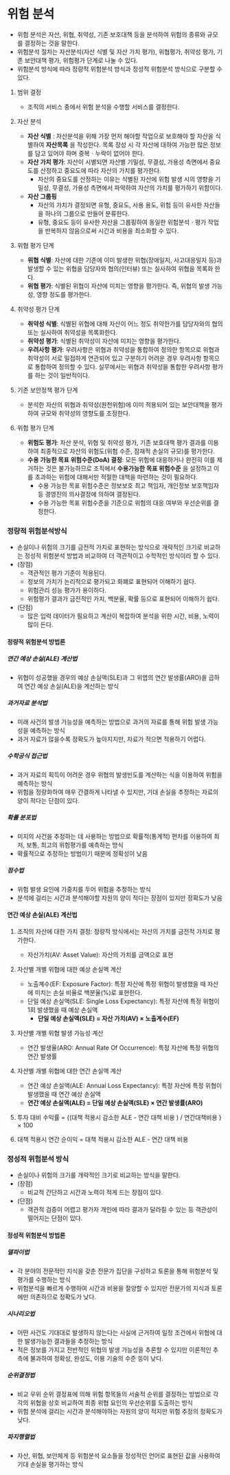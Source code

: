 # 위험 분석
* 위험 분석은 자산, 위협, 취약성, 기존 보호대책 등을 분석하여 위험의 종류와 규모를 결정하는 것을 말한다. 
* 위험분석 절차는 자산분석(자산 식별 및 자산 가치 평가), 위협평가, 취약성 평가, 기존 보안대책 평가, 위험평가 단계로 나눌 수 있다. 
* 위험분석 방식에 따라 정량적 위험분석 방식과 정성적 위험분석 방식으로 구분할 수 있다. 

1. 범위 결정
   * 조직의 서비스 중에서 위험 분석을 수행할 서비스를 결정한다. 

2. 자산 분석
   * __자산 식별__ : 자산분석을 위해 가장 먼저 해야할 작업으로 보호해야 할 자산을 식별하여 __자산목록__ 을 작성한다. 목록 장성 시 각 자산에 대하여 가능한 많은 정보를 담고 있어야 하며 중복ㆍ누락이 없어야 한다. 
   * __자산 가치 평가__: 자산이 시별되면 자산별 기밀성, 무결성, 가용성 측면에서 중요도를 산정하고 중요도에 따라 자산의 가치를 평가한다. 
     * 자산의 중요도를 산정하는 이유는 식별된 자산에 위험 발생 시의 영향을 기밀성, 무결성, 가용성 측면에서 파악하여 자산의 가치를 평가하기 위함이다. 
   * __자산 그룹핑__
     * 자산의 가치가 결정되면 유형, 중요도, 사용 용도, 위험 등이 유사한 자산들을 하나의 그룹으로 만들어 분류한다. 
     * 유형, 중요도 등이 유사한 자산을 그룹핑하여 동일한 위험분석ㆍ평가 작업을 반복하지 않음으로써 시간과 비용을 최소화할 수 있다.    

3. 위협 평가 단계
   * __위협 식별__: 자산에 대한 기존에 이미 발생한 위협(장애일지, 사고대응일지 등)과 발생할 수 있는 위협을 담당자와 협의(인터뷰) 또는 실사하여 위협을 목록화 한다. 
   * __위협 평가__: 식별된 위협이 자산에 미치는 영향을 평가한다. 즉, 위협의 발생 가능성, 영향 정도를 평가한다. 


4. 취약성 평가 단계
   * __취약성 식별__: 식별된 위협에 대해 자산이 어느 정도 취약한가를 담당자와의 협의 또는 실사하여 취약성을 목록화한다. 
   * __취약성 평가__: 식별된 취약성이 자산에 미치는 영향을 평가한다. 
   * __우려사항 평가__: 우려사항은 위협과 취약성을 통합하여 정의한 항목으로 위협과 취약성이 서로 밀접하게 연관되어 있고 구분하기 어려운 경우 우려사항 항목으로 통합하여 정의할 수 있다. 실무에서는 위협과 취약성을 통합한 우려사항 평가를 하는 것이 일반적이다. 


5. 기존 보안정책 평가 단계
   * 분석한 자산의 위협과 취약성(원천위험)에 이미 적용되어 있는 보안대책을 평가하여 규모와 취약성의 영향도를 조정한다.


6. 위험 평가 단계
   * __위험도 평가__: 자산 분석, 위협 및 취약성 평가, 기존 보호대책 평가 결과를 이용하여 최종적으로 자산의 위험도(위험 수준, 잠재적 손실의 규모)를 평가한다. 
   * __수용 가능한 목표 위험수준(DoA) 결정__: 모든 위험에 대응하거나 완전히 이를 제거하는 것은 불가능하므로 조직에서 __수용가능한 목표 위험수준__ 을 설정하고 이를 초과하는 위험에 대해서만 적절한 대책을 마련하는 것이 필요하다. 
     * 수용 가능한 목표 위험수준은 정보보호 최고 책임자, 개인정보 보호책임자 등 경영진의 의사결정에 의하여 결정된다. 
     * 수용 가능한 목표 위험수준을 기준으로 위험의 대응 여부와 우선순위를 결정한다. 


### 정량적 위험분석방식
* 손실이나 위험의 크기를 금전적 가치로 표현하는 방식으로 개략적인 크기로 비교하는 정성적 위험분석 방법과 비교하여 더 객관적이고 수학적인 방식이라 할 수 있다. 
* (장점)
  * 객관적인 평가 기준이 적용된다. 
  * 정보의 가치가 논리적으로 평가되고 화폐로 표현되어 이해하기 쉽다. 
  * 위험관리 성능 평가가 용이하다. 
  * 위험평가 결과가 금전적인 가치, 백분율, 확률 등으로 표현되어 이해하기 쉽다. 
* (단점) 
  * 많은 입력 데이터가 필요하고 계산이 복잡하여 분석을 위한 시간, 비용, 노력이 많이 든다. 

#### 정량적 위험분석 방법론
  
##### 연간 예상 손실(ALE) 계산법
* 위협이 성공했을 경우의 예상 손실액(SLE)과 그 위엽의 연간 발생률(ARO)을 곱하여 연간 예상 손실(ALE)을 계산하는 방식

##### 과거자료 분석법
* 미래 사건의 발생 가능성을 예측하는 방법으로 과거의 자료를 통해 위험 발생 가능성을 예측하는 방식
* 과거 자료가 많을수록 정확도가 높아지지만, 자료가 적으면 적용하기 어렵다. 


##### 수학공식 접근법
* 과거 자료의 획득이 어려운 경우 위협의 발생빈도를 계산하는 식을 이용하여 위험을 예측하는 방식
* 위험을 정량화하여 매우 간결하게 나타낼 수 있지만, 기대 손실을 추정하는 자료의 양이 적다는 단점이 있다. 
  
##### 확률 분포법
* 미지의 사건을 추정하는 데 사용하는 방법으로 확률적(통계적) 편차를 이용하여 최저, 보통, 최고의 위험평가를 예측하는 방식
* 확률적으로 추정하는 방법이기 때문에 정확성이 낮음

##### 점수법
* 위험 발생 요인에 가중치를 두어 위험을 추정하는 방식
* 분석에 걸리는 시간과 분석해야할 자원의 양이 적다는 장점이 있지만 정확도가 낮음


#### 연간 예상 손실(ALE) 계산법
1. 조직의 자산에 대한 가치 결정: 정량적 방식에서는 자산의 가치를 금전적 가치로 평가한다. 
   * 자산가치(AV: Asset Value): 자산의 가치를 금액으로 표현
2. 자산별 개별 위협에 대한 예상 손실액 계산
   * 노출계수(EF: Exposure Factor): 특정 자산에 특정 위협이 발생했을 때 자산에 미치는 손실 비율로 백분율(%)로 표현한다. 
   * 단일 예상 손실액(SLE: Single Loss Expectancy): 특정 자산에 특정 위협이 1회 발생했을 때 예상 손실액
     * __단일 예상 손실액(SLE) = 자산 가치(AV) × 노출계수(EF)__
3. 자산별 개별 위협 발생 가능성 계산
   * 연간 발생율(ARO: Annual Rate Of Occurrence): 특정 자산에 특정 위협의 연간 발생률
4. 자산별 개별 위협에 대한 연간 손실액 계산
   * 연간 예상 손실액(ALE: Annual Loss Expectancy): 특정 자산에 특정 위협이 발생했을 때 연간 예상 손실액
   * __연간 예상 손실액(ALE) = 단일 예상 손실액(SLE) × 연간 발생률(ARO)__ 

5. 투자 대비 수익률 =  {(대책 적용시 감소한 ALE - 연간 대책 비용 ) / 연간대책비용 } × 100
6. 대책 적용시 연간 순이익  = 대책 적용시 감소한 ALE - 연간 대책 비용

### 정성적 위험분석 방식
* 손실이나 위험의 크기를 개략적인 크기로 비교하는 방식을 말한다. 
* (장점)
  * 비교적 간단하고 시간과 노력이 적게 드는 장점이 있다. 
* (단점)
  * 객관적 검증이 어렵고 평가자 개인에 따라 결과가 달라질 수 있는 등 객관성이 떨어지는 단점이 있다. 

#### 정성적 위험분석 방법론

##### 델파이법
* 각 분야의 전문적인 지식을 갖춘 전문가 집단을 구성하고 토론을 통해 위험분석 및 평가를 수행하는 방식
* 위험분석을 빠르게 수행하여 시간과 비용을 절양할 수 있지만 전문가의 지식과 토론에만 의존하므로 정확도가 낮다. 

##### 시나리오법
* 어떤 사건도 기대대로 발생하지 않는다는 사실에 근거하여 일정 조건에서 위협에 대한 발생가능한 결과들을 추정하는 방식
* 적은 정보를 가지고 전반적인 위협의 발생 가능성을 추론할 수 있지만 이론적인 추측에 불과하여 정확성, 완성도, 이용 기술의 수준 등이 낮다. 

##### 순위결정법
* 비교 우위 순위 결정표에 의해 위험 항목들의 서술적 순위를 결정하는 방법으로 각각의 위협을 상호 비교하여 최종 위협 요인의 우선순위를 도출하는 방식
* 위험 분석에 걸리는 시간과 분석해야하는 자원의 양이 적지만 위험 추정의 정확도가 낮다. 


##### 파지행렬법
* 자산, 위협, 보안체게 등 위험분석 요소들을 정성적인 언어로 표현된 값을 사용하여 기대 손실을 평가하는 방식